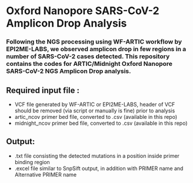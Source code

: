 # Oxford Nanopore SARS-CoV-2 Amplicon Drop Analysis
### Following the NGS processing using WF-ARTIC workflow by EPI2ME-LABS, we observed amplicon drop in few regions in a number of SARS-CoV-2 cases detected. This repository contains the codes for ARTIC/Midnight Oxford Nanopore SARS-CoV-2 NGS Amplicon Drop analysis.

## Required input file :
- VCF file generated by WF-ARTIC or EPI2ME-LABS, header of VCF should be removed (via script or manually is fine) prior to analysis
- artic_ncov primer bed file, converted to .csv (available in this repo)
- midnight_ncov primer bed file, converted to .csv (available in this repo)

## Output:
- .txt file consisting the detected mutations in a position inside primer binding region
- .excel file similar to SnpSift output, in addition with PRIMER name and Alternative PRIMER name

